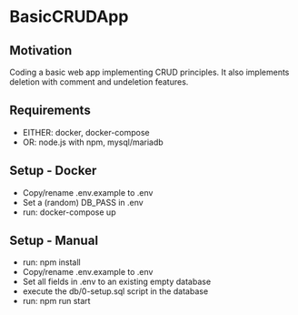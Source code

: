 BasicCRUDApp
============

Motivation
----------
Coding a basic web app implementing CRUD principles. It also
implements deletion with comment and undeletion features.


Requirements
------------
- EITHER: docker, docker-compose
- OR: node.js with npm, mysql/mariadb


Setup - Docker
--------------
- Copy/rename .env.example to .env
- Set a (random) DB_PASS in .env
- run: docker-compose up


Setup - Manual
--------------
- run: npm install
- Copy/rename .env.example to .env
- Set all fields in .env to an existing empty database
- execute the db/0-setup.sql script in the database
- run: npm run start
